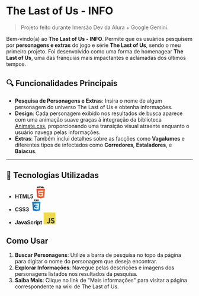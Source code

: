 # The Last of Us - INFO 
 
> Projeto feito durante Imersão Dev da Alura + Google Gemini.

Bem-vindo(a) ao **The Last of Us - INFO**. Permite que os usuários pesquisem por **personagens e extras** do jogo e série **The Last of Us**, sendo o meu primeiro projeto. Foi desenvolvido como uma forma de homenagear **The Last of Us**, uma das franquias mais impactantes e aclamadas dos últimos tempos.
## 🔍 **Funcionalidades Principais**

- **Pesquisa de Personagens e Extras**: Insira o nome de algum personagem do universo The Last of Us e obtenha informações.
- **Design**: Cada personagem exibido nos resultados de busca aparece com uma animação suave graças à integração da biblioteca [Animate.css](https://animate.style/), proporcionando uma transição visual atraente enquanto o usuário navega pelas informações.
- **Extras**: Também inclui detalhes sobre as facções como **Vagalumes** e diferentes tipos de infectados como **Corredores**, **Estaladores**, e **Baiacus**.

---

## 🚀 **Tecnologias Utilizadas**

- **HTML5** <code><img height="32" src="https://raw.githubusercontent.com/github/explore/80688e429a7d4ef2fca1e82350fe8e3517d3494d/topics/html/html.png" alt="HTML5"/></code>
- **CSS3** <code><img height="32" src="https://raw.githubusercontent.com/github/explore/80688e429a7d4ef2fca1e82350fe8e3517d3494d/topics/css/css.png" alt="CSS"/></code>
- **JavaScript** <code><img height="32" src="https://raw.githubusercontent.com/github/explore/80688e429a7d4ef2fca1e82350fe8e3517d3494d/topics/javascript/javascript.png" alt="Javascript"/></code>

## Como Usar

1. **Buscar Personagens**: Utilize a barra de pesquisa no topo da página para digitar o nome do personagem que deseja encontrar.
2. **Explorar Informações**: Navegue pelas descrições e imagens dos personagens listados nos resultados da pesquisa.
3. **Saiba Mais**: Clique no link de "Mais informações" para visitar a página correspondente na wiki de The Last of Us.
